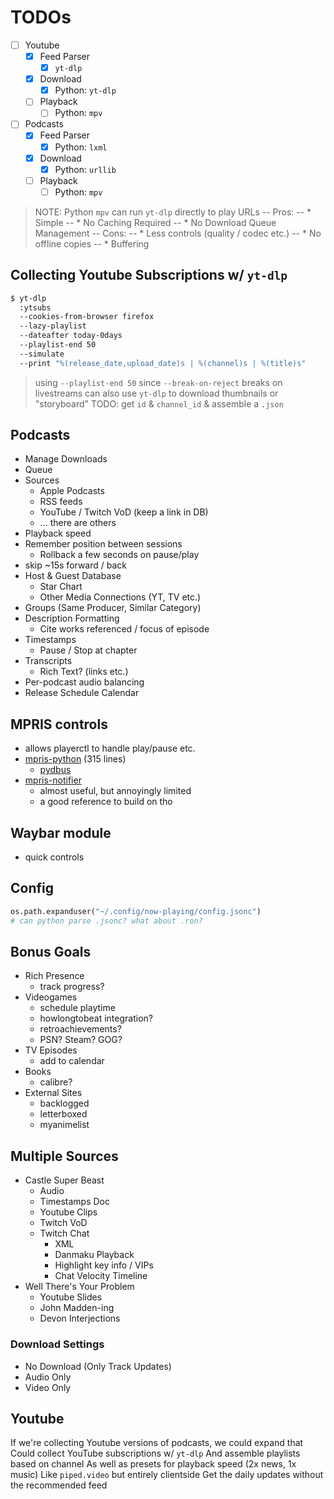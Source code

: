 # TODOs

 - [ ] Youtube
   - [x] Feed Parser
     - [x] `yt-dlp`
   - [x] Download
     - [x] Python: `yt-dlp`
   - [ ] Playback
     - [ ] Python: `mpv`
 - [ ] Podcasts
   - [x] Feed Parser
     - [x] Python: `lxml`
   - [x] Download
     - [x] Python: `urllib`
   - [ ] Playback
     - [ ] Python: `mpv`

> NOTE: Python `mpv` can run `yt-dlp` directly to play URLs
> -- Pros:
> --  * Simple
> --  * No Caching Required
> --  * No Download Queue Management
> -- Cons:
> --  * Less controls (quality / codec etc.)
> --  * No offline copies
> --  * Buffering


## Collecting Youtube Subscriptions w/ `yt-dlp`
```bash
$ yt-dlp
  :ytsubs
  --cookies-from-browser firefox
  --lazy-playlist
  --dateafter today-0days
  --playlist-end 50
  --simulate
  --print "%(release_date,upload_date)s | %(channel)s | %(title)s"
```

> using `--playlist-end 50` since `--break-on-reject` breaks on livestreams
> can also use `yt-dlp` to download thumbnails or "storyboard"
> TODO: get `id` & `channel_id` & assemble a `.json`


## Podcasts
 * Manage Downloads
 * Queue
 * Sources
   - Apple Podcasts
   - RSS feeds
   - YouTube / Twitch VoD (keep a link in DB)
   - ... there are others
 * Playback speed
 * Remember position between sessions
   - Rollback a few seconds on pause/play
 * skip ~15s forward / back
 * Host & Guest Database
   - Star Chart
   - Other Media Connections (YT, TV etc.)
 * Groups (Same Producer, Similar Category)
 * Description Formatting
   - Cite works referenced / focus of episode
 * Timestamps
   - Pause / Stop at chapter
 * Transcripts
   - Rich Text? (links etc.)
 * Per-podcast audio balancing
 * Release Schedule Calendar


## MPRIS controls
 * allows playerctl to handle play/pause etc.
 * [mpris-python](https://github.com/airtower-luna/mpris-python) (315 lines)
   - [pydbus](https://github.com/LEW21/pydbus)
 * [mpris-notifier](https://github.com/l1na-forever/mpris-notifier/)
   - almost useful, but annoyingly limited
   - a good reference to build on tho


## Waybar module
 * quick controls


## Config
```python
os.path.expanduser("~/.config/now-playing/config.jsonc")
# can python parse .jsonc? what about .ron?
```


## Bonus Goals
 * Rich Presence
   - track progress?
 * Videogames
   - schedule playtime
   - howlongtobeat integration?
   - retroachievements?
   - PSN? Steam? GOG?
 * TV Episodes
   - add to calendar
 * Books
   - calibre?
 * External Sites
   - backlogged
   - letterboxed
   - myanimelist


## Multiple Sources
 * Castle Super Beast
   - Audio
   - Timestamps Doc
   - Youtube Clips
   - Twitch VoD
   - Twitch Chat
     * XML
     * Danmaku Playback
     * Highlight key info / VIPs
     * Chat Velocity Timeline
 * Well There's Your Problem
   - Youtube Slides
   - John Madden-ing
   - Devon Interjections

### Download Settings
 - No Download (Only Track Updates)
 - Audio Only
 - Video Only


## Youtube
If we're collecting Youtube versions of podcasts, we could expand that
Could collect YouTube subscriptions w/ `yt-dlp`
And assemble playlists based on channel
As well as presets for playback speed (2x news, 1x music)
Like `piped.video` but entirely clientside
Get the daily updates without the recommended feed


[^assimp]: assimp on GitHub: [Integrate "tinyusdz" project](https://github.com/assimp/assimp/pull/5628)
